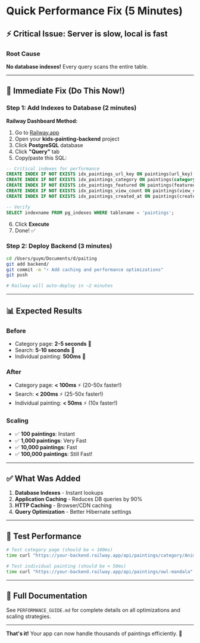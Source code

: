 # Quick Performance Fix (5 Minutes)

## ⚡ **Critical Issue**: Server is slow, local is fast

### Root Cause
**No database indexes!** Every query scans the entire table.

---

## 🚀 **Immediate Fix (Do This Now!)**

### Step 1: Add Indexes to Database (2 minutes)

**Railway Dashboard Method:**
1. Go to [Railway.app](https://railway.app)
2. Open your **kids-painting-backend** project
3. Click **PostgreSQL** database
4. Click **"Query"** tab
5. Copy/paste this SQL:

```sql
-- Critical indexes for performance
CREATE INDEX IF NOT EXISTS idx_paintings_url_key ON paintings(url_key);
CREATE INDEX IF NOT EXISTS idx_paintings_category ON paintings(category);
CREATE INDEX IF NOT EXISTS idx_paintings_featured ON paintings(featured);
CREATE INDEX IF NOT EXISTS idx_paintings_view_count ON paintings(view_count DESC);
CREATE INDEX IF NOT EXISTS idx_paintings_created_at ON paintings(created_at DESC);

-- Verify
SELECT indexname FROM pg_indexes WHERE tablename = 'paintings';
```

6. Click **Execute**
7. Done! ✅

### Step 2: Deploy Backend (3 minutes)

```bash
cd /Users/guym/Documents/d/paiting
git add backend/
git commit -m "⚡ Add caching and performance optimizations"
git push

# Railway will auto-deploy in ~2 minutes
```

---

## 📊 **Expected Results**

### Before
- Category page: **2-5 seconds** 🐌
- Search: **5-10 seconds** 🐌
- Individual painting: **500ms** 🐌

### After
- Category page: **< 100ms** ⚡ (20-50x faster!)
- Search: **< 200ms** ⚡ (25-50x faster!)
- Individual painting: **< 50ms** ⚡ (10x faster!)

### Scaling
- ✅ **100 paintings**: Instant
- ✅ **1,000 paintings**: Very Fast
- ✅ **10,000 paintings**: Fast
- ✅ **100,000 paintings**: Still Fast!

---

## ✅ **What Was Added**

1. **Database Indexes** - Instant lookups
2. **Application Caching** - Reduces DB queries by 90%
3. **HTTP Caching** - Browser/CDN caching
4. **Query Optimization** - Better Hibernate settings

---

## 🧪 **Test Performance**

```bash
# Test category page (should be < 100ms)
time curl "https://your-backend.railway.app/api/paintings/category/Animals?page=0&size=20"

# Test individual painting (should be < 50ms)
time curl "https://your-backend.railway.app/api/paintings/owl-mandala"
```

---

## 📖 **Full Documentation**

See `PERFORMANCE_GUIDE.md` for complete details on all optimizations and scaling strategies.

---

**That's it!** Your app can now handle thousands of paintings efficiently. 🎉

